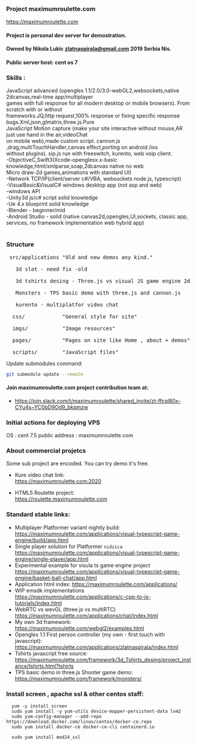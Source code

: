 
### Project maximumroulette.com ###

 https://maximumroulette.com

 #### Project is personal dev server for demostration.
 #### Owned by Nikola Lukic zlatnaspirala@gmail.com 2019 Serbia Nis.
 
 #### Public server host: cent os 7

 ### Skills : ###
 
JavaScript advanced (opengles 1.1/2.0/3.0-webGL2,websockets,native 2dcanvas,real-time app/multiplayer <br/>
games with full response for all modern desktop or mobile browsers). From scratch with or without <br/>
frameworks.JQ,http request,100% response or fixing specific response bugs.Xml,json,glmatrix,three.js.Pure<br/>
JavaScript Motion capture (make your site interactive without mouse,AR just use hand in the air,videoChat<br/>
on mobile web),made custom script. cannon.js ,drag,multiTouchHandler,canvas effect,porting on android /ios<br/>
without plugins). sip.js run with freeswitch, kurento, web voip client.<br/>
-ObjectiveC,Swift3(Xcode-openglesx.x-basic knowledge,html/xmlparse,soap,2dcanvas native no web<br/>
 Micro draw-2d games,animations with standard UI)<br/>
-Network TCP/IP(client/server c#/VBA, websockets node.js, typescript)<br/>
-VisualBasic&VisualC# windows desktop app (not asp and web)<br/>
-windows API<br/>
-Unity3d js/c# script solid knowledge<br/>
-Ue 4.x blueprint solid knowledge<br/>
-Blender - beginner/mid<br/>
-Android Studio - solid (native canvas2d,opengles,UI,sockets, classic app,
 services, no framework implementation web hybrid app)<br/>
<br/>

### Structure ###
<pre>
 src/applications "Old and new demos any kind."<br/>
   3d slot - need fix -old<br/>
   3d tshirts desing - Three.js vs visual JS game engine 2d<br/>
   Monsters - TPS basic demo with three.js and cannon.js<br/>
   kurento - multiplatfor video chat<br/>
  css/            "General style for site"<br/>
  imgs/           "Image resources"<br/>
  pages/          "Pages on site like Home , about + demos"<br/>
  scripts/        "JavaScript files"
</pre>

Update submodules command:
```bash
git submodule update --remote
```

#### Join maximumroulette.com project contribution team at:
- https://join.slack.com/t/maximumroulette/shared_invite/zt-ffcgl80x-CYu4s~YC0bD9Od9_bkqmzw

### Initial actions for deploying VPS ###

 OS : cent 7.5
 public address : maximumroulette.com

### About commercial projetcs

 Some sub project are encoded. You can try demo it's free.
  
  - Kure video chat link:</BR>
  https://maximumroulette.com:2020  
  
  - HTML5 Roulette project:</BR>
  https://roulette.maximumroulette.com 
  
### Standard stable links: 

  - Multiplayer Platformer variant nightly build:</BR>
  https://maximumroulette.com/applications/visual-typescript-game-engine/build/app.html
  - Single player solution for Platformer `nidzica`
  https://maximumroulette.com/applications/visual-typescript-game-engine/single-player/app.html
  - Experimental example for visula ts game engine project
  https://maximumroulette.com/applications/visual-typescript-game-engine/basket-ball-chat/app.html
  - Application html index:
  https://maximumroulette.com/applications/
  - WIP emsdk implementations
  https://maximumroulette.com/applications/c-cpp-to-js-tutorials/index.html
  - WebRTC vs wevGL (three.js vs multiRTC)
  https://maximumroulette.com/applications/chat/index.html
  - My own 3d framework:
  https://maximumroulette.com/webgl2/examples.html
  - Opengles 1.1 First person controller (my own - first touch with javascript):
  https://maximumroulette.com/applications/zlatnaspirala/index.html
  - Tshirts javascript free source: 
  https://maximumroulette.com/framework/3d_Tshirts_desing/project_instance/tshirts.html?tshirts
  - TPS basic demo in three.js Shooter game demo:
  https://maximumroulette.com/framework/monsters/
  
  
### Install screen , apache ssl & other centos staff:

```console
  yum -y install screen
  sudo yum install -y yum-utils device-mapper-persistent-data lvm2
  sudo yum-config-manager --add-repo https://download.docker.com/linux/centos/docker-ce.repo
  sudo yum install docker-ce docker-ce-cli containerd.io
```

```console
  sudo yum install mod24_ssl
```
